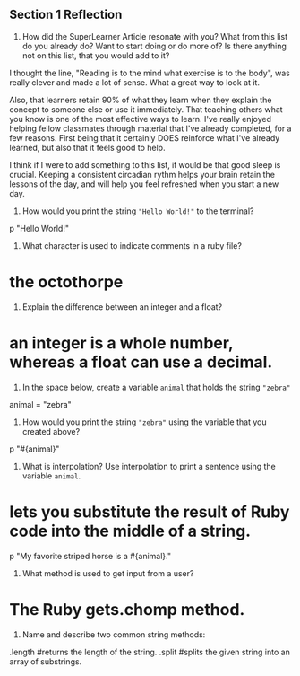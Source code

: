 ## Section 1 Reflection

1. How did the SuperLearner Article resonate with you? What from this list do you already do? Want to start doing or do more of? Is there anything not on this list, that you would add to it?

I thought the line, "Reading is to the mind what exercise is to the body", was really clever and made a lot of sense. What a great way to look at it.

Also, that learners retain 90% of what they learn when they explain the concept to someone else or use it immediately. That teaching others what you know is one of the most effective ways to learn. I've really enjoyed helping fellow classmates through material that I've already completed, for a few reasons. First being that it certainly DOES reinforce what I've already learned, but also that it feels good to help.

I think if I were to add something to this list, it would be that good sleep is crucial. Keeping a consistent circadian rythm helps your brain retain the lessons of the day, and will help you feel refreshed when you start a new day.

1. How would you print the string `"Hello World!"` to the terminal?

p "Hello World!"

1. What character is used to indicate comments in a ruby file?

# the octothorpe

1. Explain the difference between an integer and a float?

# an integer is a whole number, whereas a float can use a decimal.

1. In the space below, create a variable `animal` that holds the string `"zebra"`

animal = "zebra"

1. How would you print the string `"zebra"` using the variable that you created above?

p "#{animal}"

1. What is interpolation? Use interpolation to print a sentence using the variable `animal`.

# lets you substitute the result of Ruby code into the middle of a string.

p "My favorite striped horse is a #{animal}."

1. What method is used to get input from a user?

# The Ruby gets.chomp method.

1. Name and describe two common string methods:

.length #returns the length of the string.
.split #splits the given string into an array of substrings.
